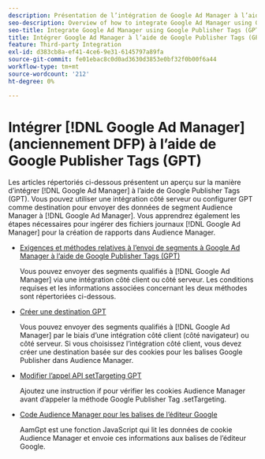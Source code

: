 ```yaml
---
description: Présentation de l’intégration de Google Ad Manager à l’aide de Google Publisher Tags (GPT).
seo-description: Overview of how to integrate Google Ad Manager using Google Publisher Tags (GPT) in Adobe Audience Manager (AAM).
seo-title: Integrate Google Ad Manager using Google Publisher Tags (GPT)in Adobe Audience Manager (AAM)
title: Intégrer Google Ad Manager à l’aide de Google Publisher Tags (GPT)
feature: Third-party Integration
exl-id: d383cb8a-ef41-4ce6-9e31-6145797a89fa
source-git-commit: fe01ebac8c0d0ad3630d3853e0bf32f0b00f6a44
workflow-type: tm+mt
source-wordcount: '212'
ht-degree: 0%

---
```


# Intégrer [!DNL Google Ad Manager] (anciennement DFP) à l’aide de Google Publisher Tags (GPT)

Les articles répertoriés ci-dessous présentent un aperçu sur la manière d’intégrer [!DNL Google Ad Manager] à l’aide de Google Publisher Tags (GPT). Vous pouvez utiliser une intégration côté serveur ou configurer GPT comme destination pour envoyer des données de segment Audience Manager à [!DNL Google Ad Manager]. Vous apprendrez également les étapes nécessaires pour ingérer des fichiers journaux [!DNL Google Ad Manager] pour la création de rapports dans Audience Manager.

* [Exigences et méthodes relatives à l’envoi de segments à Google Ad Manager à l’aide de Google Publisher Tags (GPT)](/help/using/integration/gpt-aam-destination/gpt-aam-requirements.md)

  Vous pouvez envoyer des segments qualifiés à [!DNL Google Ad Manager] via une intégration côté client ou côté serveur. Les conditions requises et les informations associées concernant les deux méthodes sont répertoriées ci-dessous.

* [Créer une destination GPT](/help/using/integration/gpt-aam-destination/gpt-aam-create-destination.md)

  Vous pouvez envoyer des segments qualifiés à [!DNL Google Ad Manager] par le biais d’une intégration côté client (côté navigateur) ou côté serveur. Si vous choisissez l’intégration côté client, vous devez créer une destination basée sur des cookies pour les balises Google Publisher dans Audience Manager.

* [Modifier l’appel API setTargeting GPT](/help/using/integration/gpt-aam-destination/gpt-aam-modify-api.md)

  Ajoutez une instruction if pour vérifier les cookies Audience Manager avant d’appeler la méthode Google Publisher Tag .setTargeting.

* [Code Audience Manager pour les balises de l’éditeur Google](/help/using/integration/gpt-aam-destination/gpt-aam-aamgpt-code.md)

  AamGpt est une fonction JavaScript qui lit les données de cookie Audience Manager et envoie ces informations aux balises de l’éditeur Google.
